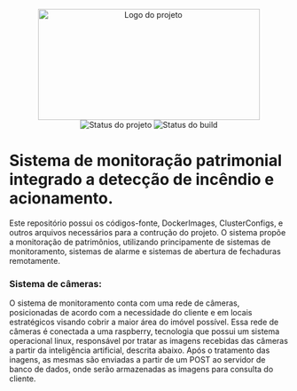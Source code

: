 <p align="center">
    <img width="400" height="200" src=".github/logo.png" title="Logo do projeto"> <br />
    <img src="https://img.shields.io/maintenance/yes/2020?style=for-the-badge" title="Status do projeto">
    <img src="https://img.shields.io/github/workflow/status/ccuffs/guia-tcc/ci.uffs.cc?label=Build&logo=github&logoColor=white&style=for-the-badge" title="Status do build">
</p>

# Sistema de monitoração patrimonial integrado a detecção de incêndio e acionamento.
Este repositório possui os códigos-fonte, DockerImages, ClusterConfigs, e outros arquivos necessários para a contrução do projeto.
O sistema propõe a monitoração de patrimônios, utilizando principamente de sistemas de monitoramento, sistemas de alarme e sistemas de abertura de fechaduras remotamente. 
### Sistema de câmeras:
O sistema de monitoramento conta com uma rede de câmeras, posicionadas de acordo com a necessidade do cliente e em locais estratégicos visando cobrir a maior área do imóvel possível. Essa rede de câmeras é conectada a uma raspberry, tecnologia que possui um sistema operacional linux, responsável por tratar as imagens recebidas das câmeras a partir da inteligência artificial, descrita abaixo. Após o tratamento das inagens, as mesmas são enviadas a partir de um POST ao servidor de banco de dados, onde serão armazenadas as imagens para consulta do cliente.


